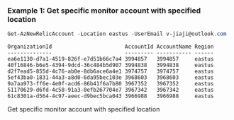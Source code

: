 ### Example 1: Get specific monitor account with specified location
```powershell
Get-AzNewRelicAccount -Location eastus -UserEmail v-jiaji@outlook.com
```

```output
OrganizationId                       AccountId AccountName Region
--------------                       --------- ----------- ------
ea6e1130-d7a1-4519-826f-e7d51b66c7a4 3994857   3994857     eastus
40f16846-b6e5-4394-9dcd-36c484b5d907 3994838   3994838     eastus
d2f7ead5-855d-4c76-ab0e-8db6ace6a4e1 3974757   3974757     eastus
5ef43ba0-1831-44a3-a8d0-6da95bec103e 3968603   3968603     eastus
9a7aa973-ff6e-4e0f-acd6-86b41f6a7b80 3967352   3967352     eastus
51170629-d6fd-4c58-91a3-0efb267704e7 3967342   3967342     eastus
61c8301a-d564-4c97-aeec-d9bec5bca043 3966988   3966988     eastus
```

Get specific monitor account with specified location

